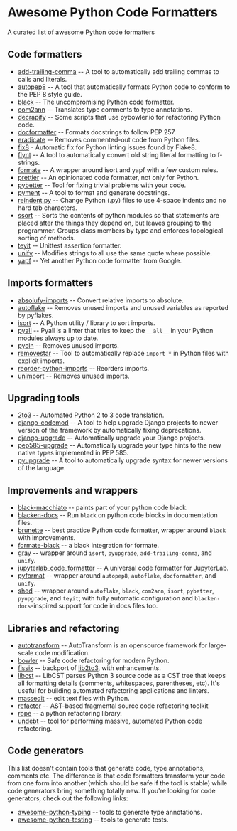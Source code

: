 # Awesome Python Code Formatters

A curated list of awesome Python code formatters

## Code formatters

+ [add-trailing-comma](https://github.com/asottile/add-trailing-comma) -- A tool to automatically add trailing commas to calls and literals.
+ [autopep8](https://github.com/hhatto/autopep8) -- A tool that automatically formats Python code to conform to the PEP 8 style guide.
+ [black](https://github.com/python/black) -- The uncompromising Python code formatter.
+ [com2ann](https://github.com/ilevkivskyi/com2ann) -- Translates type comments to type annotations.
+ [decrapify](https://github.com/craigds/decrapify) -- Some scripts that use pybowler.io for refactoring Python code.
+ [docformatter](https://github.com/myint/docformatter) -- Formats docstrings to follow PEP 257.
+ [eradicate](https://github.com/myint/eradicate) -- Removes commented-out code from Python files.
+ [fix8](https://github.com/PeterJCLaw/fix8) - Automatic fix for Python linting issues found by Flake8.
+ [flynt](https://github.com/ikamensh/flynt) -- A tool to automatically convert old string literal formatting to f-strings.
+ [formate](https://github.com/python-formate/formate) -- A wrapper around isort and yapf with a few custom rules.
+ [prettier](https://github.com/prettier/prettier) -- An opinionated code formatter, not only for Python.
+ [pybetter](https://pypi.org/project/pybetter/) -- Tool for fixing trivial problems with your code.
+ [pyment](https://github.com/dadadel/pyment) -- A tool to format and generate docstrings.
+ [reindent.py](https://github.com/python/cpython/blob/master/Tools/scripts/reindent.py) -- Change Python (.py) files to use 4-space indents and no hard tab characters.
+ [ssort](https://github.com/bwhmather/ssort) -- Sorts the contents of python modules so that statements are placed after the things they depend on, but leaves grouping to the programmer. Groups class members by type and enforces topological sorting of methods.
+ [teyit](https://github.com/isidentical/teyit) -- Unittest assertion formatter.
+ [unify](https://github.com/myint/unify) -- Modifies strings to all use the same quote where possible.
+ [yapf](https://github.com/google/yapf) -- Yet another Python code formatter from Google.

## Imports formatters

+ [absolufy-imports](https://github.com/MarcoGorelli/absolufy-imports) -- Convert relative imports to absolute.
+ [autoflake](https://github.com/myint/autoflake) -- Removes unused imports and unused variables as reported by pyflakes.
+ [isort](https://github.com/timothycrosley/isort) -- A Python utility / library to sort imports.
+ [pyall](https://github.com/hakancelik96/pyall) -- Pyall is a linter that tries to keep the `__all__` in your Python modules always up to date.
+ [pycln](https://github.com/hadialqattan/pycln) -- Removes unused imports.
+ [removestar](https://github.com/asmeurer/removestar) -- Tool to automatically replace `import *` in Python files with explicit imports.
+ [reorder-python-imports](https://github.com/asottile/reorder_python_imports) -- Reorders imports.
+ [unimport](https://github.com/hakancelik96/unimport) -- Removes unused imports.

## Upgrading tools

+ [2to3](https://docs.python.org/2/library/2to3.html) -- Automated Python 2 to 3 code translation.
+ [django-codemod](https://github.com/browniebroke/django-codemod) -- A tool to help upgrade Django projects to newer version of the framework by automatically fixing deprecations.
+ [django-upgrade](https://github.com/adamchainz/django-upgrade) -- Automatically upgrade your Django projects.
+ [pep585-upgrade](https://github.com/snok/pep585-upgrade) -- Automatically upgrade your type hints to the new native types implemented in PEP 585.
+ [pyupgrade](https://github.com/asottile/pyupgrade) -- A tool to automatically upgrade syntax for newer versions of the language.

## Improvements and wrappers

+ [black-macchiato](https://github.com/wbolster/black-macchiato) -- paints part of your python code black.
+ [blacken-docs](https://github.com/asottile/blacken-docs) -- Run `black` on python code blocks in documentation files.
+ [brunette](https://github.com/odwyersoftware/brunette) -- best practice Python code formatter, wrapper around `black` with improvements.
+ [formate-black](https://github.com/python-formate/formate-black) -- a black integration for formate.
+ [gray](https://github.com/dizballanze/gray) -- wrapper around `isort`, `pyupgrade`, `add-trailing-comma`, and `unify`.
+ [jupyterlab_code_formatter](https://github.com/ryantam626/jupyterlab_code_formatter) -- A universal code formatter for JupyterLab.
+ [pyformat](https://github.com/myint/pyformat) -- wrapper around `autopep8`, `autoflake`, `docformatter`, and `unify`.
+ [shed](https://github.com/Zac-HD/shed) -- wrapper around `autoflake`, `black`, `com2ann`, `isort`, `pybetter`, `pyupgrade`, and `teyit`; with fully automatic configuration and `blacken-docs`-inspired support for code in docs files too.

## Libraries and refactoring

+ [autotransform](https://github.com/nathro/AutoTransform) -- AutoTransform is an opensource framework for large-scale code modification.
+ [bowler](https://github.com/facebookincubator/Bowler) -- Safe code refactoring for modern Python.
+ [fissix](https://github.com/jreese/fissix) -- backport of [lib2to3](https://docs.python.org/2/library/2to3.html), with enhancements.
+ [libcst](https://github.com/Instagram/LibCST) -- LibCST parses Python 3 source code as a CST tree that keeps all formatting details (comments, whitespaces, parentheses, etc). It's useful for building automated refactoring applications and linters.
+ [massedit](https://github.com/elmotec/massedit) -- edit text files with Python.
+ [refactor](https://github.com/isidentical/refactor) -- AST-based fragmental source code refactoring toolkit
+ [rope](https://github.com/python-rope/rope) -- a python refactoring library.
+ [undebt](https://github.com/Yelp/undebt) -- tool for performing massive, automated Python code refactoring.

## Code generators

This list doesn't contain tools that generate code, type annotations, comments etc. The difference is that code formatters transform your code from one form into another (which should be safe if the tool is stable) while code generators bring something totally new. If you're looking for code generators, check out the following links:

+ [awesome-python-typing](https://github.com/typeddjango/awesome-python-typing#helper-tools-to-add-annotations-to-existing-code) -- tools to generate type annotations.
+ [awesome-python-testing](https://github.com/cleder/awesome-python-testing#tools) -- tools to generate tests.
